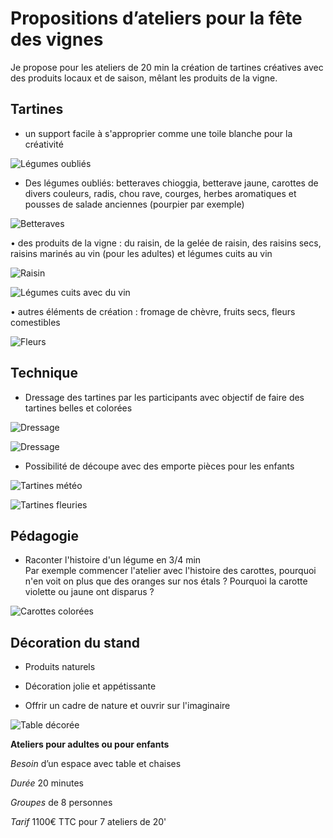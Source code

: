 # Propositions d’ateliers pour la fête des vignes


Je propose pour les ateliers de 20 min la création de tartines créatives avec des produits locaux et de saison, mêlant les produits de la vigne.


## Tartines


*	un support facile à s'approprier comme une toile blanche pour la créativité

 ![Légumes oubliés](https://github.com/bndct-lmbrt/ateliers/blob/master/medias/legumes-oublies.jpg)

*	Des légumes oubliés: betteraves chioggia, betterave jaune, carottes de divers couleurs, radis, chou rave, courges, herbes aromatiques et pousses de salade anciennes (pourpier par exemple)

 ![Betteraves](https://github.com/bndct-lmbrt/ateliers/blob/master/medias/betteraves.jpg)

•	des produits de la vigne : du raisin, de la gelée de raisin, des raisins secs, raisins marinés au vin (pour les adultes) et légumes cuits au vin 

 ![Raisin](https://github.com/bndct-lmbrt/ateliers/blob/master/medias/raisins.jpg)

 ![Légumes cuits avec du vin](https://github.com/bndct-lmbrt/ateliers/blob/master/medias/legumes-cuits-vin.jpg)

•	autres éléments de création : fromage de chèvre, fruits secs, fleurs comestibles

![Fleurs](https://github.com/bndct-lmbrt/ateliers/blob/master/medias/tartines-fleurs.jpg)
 

## Technique


*	Dressage des tartines par les participants avec objectif de faire des tartines belles et colorées

 ![Dressage](https://github.com/bndct-lmbrt/ateliers/blob/master/medias/dressage.jpg)

 ![Dressage](https://github.com/bndct-lmbrt/ateliers/blob/master/medias/radis.jpg)

* Possibilité de découpe avec des emporte pièces pour les enfants

 ![Tartines météo](https://github.com/bndct-lmbrt/ateliers/blob/master/medias/meteo-tartines.jpg)

 ![Tartines fleuries](https://github.com/bndct-lmbrt/ateliers/blob/master/medias/tartines-printemps.jpg)



## Pédagogie


*	Raconter l'histoire d'un légume en 3/4 min  
Par exemple commencer l'atelier avec l'histoire des carottes, pourquoi n'en voit on plus que des oranges sur nos étals ?   Pourquoi la carotte violette ou jaune ont disparus ?

 ![Carottes colorées](https://github.com/bndct-lmbrt/ateliers/blob/master/medias/carottes-couleurs.jpg)

## Décoration du stand

*	Produits naturels

*	Décoration jolie et appétissante

*	Offrir un cadre de nature et ouvrir sur l'imaginaire


 ![Table décorée](https://github.com/bndct-lmbrt/ateliers/blob/master/medias/table-nature.png)


**Ateliers pour adultes ou pour enfants**  

*Besoin*  d’un espace avec table et chaises  

*Durée*  20 minutes   

*Groupes*  de 8 personnes   

*Tarif*  1100€ TTC pour 7 ateliers de 20'  